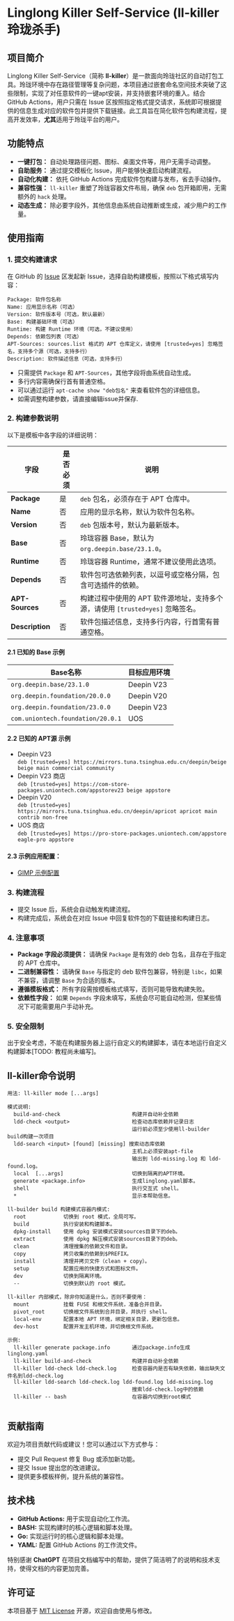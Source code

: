 # Linglong Killer Self-Service (ll-killer 玲珑杀手)

## 项目简介
Linglong Killer Self-Service（简称 **ll-killer**）是一款面向玲珑社区的自动打包工具。玲珑环境中存在路径管理等复杂问题，本项目通过嵌套命名空间技术突破了这些限制，实现了对任意软件的一键apt安装，并支持嵌套环境的重入。结合 GitHub Actions，用户只需在 Issue 区按照指定格式提交请求，系统即可根据提供的信息生成对应的软件包并提供下载链接。此工具旨在简化软件包构建流程，提高开发效率，**尤其**适用于玲珑平台的用户。

## 功能特点
- **一键打包：** 自动处理路径问题、图标、桌面文件等，用户无需手动调整。
- **自助服务：** 通过提交模板化 Issue，用户能够快速启动构建流程。
- **自动化构建：** 依托 GitHub Actions 完成软件包构建与发布，省去手动操作。
- **兼容性强：** `ll-killer` 重塑了玲珑容器文件布局，确保 `deb` 包开箱即用，无需额外的 `hack` 处理。
- **动态生成：** 除必要字段外，其他信息由系统自动推断或生成，减少用户的工作量。

## 使用指南
### 1. 提交构建请求
在 GitHub 的 [Issue](https://github.com/System233/linglong-killer-self-service/issues/new?template=%E8%87%AA%E5%8A%A9%E6%9E%84%E5%BB%BA.md) 区发起新 Issue，选择自助构建模板，按照以下格式填写内容：

```package
Package: 软件包名称
Name: 应用显示名称（可选）
Version: 软件版本号（可选，默认最新）
Base: 构建基础环境（可选）
Runtime: 构建 Runtime 环境（可选，不建议使用）
Depends: 依赖包列表（可选）
APT-Sources: sources.list 格式的 APT 仓库定义，请使用 [trusted=yes] 忽略签名，支持多个源（可选，支持多行）
Description: 软件描述信息（可选，支持多行）
```

* 只需提供 `Package` 和 `APT-Sources`，其他字段将由系统自动生成。
* 多行内容需确保行首有普通空格。
* 可以通过运行 `apt-cache show "deb包名"` 来查看软件包的详细信息。
* 如需调整构建参数，请直接编辑issue并保存.

### 2. 构建参数说明
以下是模板中各字段的详细说明：

| 字段            | 是否必须 | 说明                                                                           |
| --------------- | -------- | ------------------------------------------------------------------------------ |
| **Package**     | 是       | `deb` 包名，必须存在于 APT 仓库中。                                            |
| **Name**        | 否       | 应用的显示名称，默认为软件包名称。                                             |
| **Version**     | 否       | `deb` 包版本号，默认为最新版本。                                               |
| **Base**        | 否       | 玲珑容器 Base，默认为 `org.deepin.base/23.1.0`。                               |
| **Runtime**     | 否       | 玲珑容器 Runtime，通常不建议使用此选项。                                       |
| **Depends**     | 否       | 软件包可选依赖列表，以逗号或空格分隔，包含可选插件的依赖。                     |
| **APT-Sources** | 否       | 构建过程中使用的 APT 软件源地址，支持多个源，请使用 `[trusted=yes]` 忽略签名。 |
| **Description** | 否       | 软件包描述信息，支持多行内容，行首需有普通空格。                               |

#### 2.1 已知的 Base 示例

| Base名称                          | 目标应用环境 |
| --------------------------------- | ------------ |
| `org.deepin.base/23.1.0`          | Deepin V23   |
| `org.deepin.foundation/20.0.0`    | Deepin V20   |
| `org.deepin.foundation/23.0.0`    | Deepin V23   |
| `com.uniontech.foundation/20.0.1` | UOS          |

#### 2.2 已知的 APT源 示例

- Deepin V23  
 `deb [trusted=yes] https://mirrors.tuna.tsinghua.edu.cn/deepin/beige beige main commercial community`
- Deepin V23 商店  
 `deb [trusted=yes] https://com-store-packages.uniontech.com/appstorev23 beige appstore`
- Deepin V20  
 `deb [trusted=yes] https://mirrors.tuna.tsinghua.edu.cn/deepin/apricot apricot main contrib non-free`
- UOS 商店  
 `deb [trusted=yes] https://pro-store-packages.uniontech.com/appstore eagle-pro appstore`

#### 2.3 示例应用配置：
- [GIMP 示例配置](tests/gimp.md)

### 3. 构建流程
- 提交 Issue 后，系统会自动触发构建流程。
- 构建完成后，系统会在对应 Issue 中回复软件包的下载链接和构建日志。


### 4. 注意事项
- **Package 字段必须提供：** 请确保 `Package` 是有效的 deb 包名，且存在于指定的 APT 仓库中。
- **二进制兼容性：** 请确保 `Base` 与指定的 deb 软件包兼容，特别是 `libc`，如果不兼容，请调整 `Base` 为合适的版本。
- **遵循模板格式：** 所有字段需按模板格式填写，否则可能导致构建失败。
- **依赖性字段：** 如果 `Depends` 字段未填写，系统会尽可能自动检测，但某些情况下可能需要用户手动补充。

### 5. 安全限制

出于安全考虑，不能在构建服务器上运行自定义的构建脚本，请在本地运行自定义构建脚本[TODO: 教程尚未编写]。

## ll-killer命令说明

```
用法: ll-killer mode [...args]

模式说明:
  build-and-check                       构建并自动补全依赖
  ldd-check <output>                    检查动态库依赖并记录日志
                                        运行前必须至少使用ll-builder build构建一次项目
  ldd-search <input> [found] [missing] 搜索动态库依赖
                                        主机上必须安装apt-file
                                        输出到 ldd-missing.log 和 ldd-found.log。
  local  [...args]                      切换到隔离的APT环境。
  generate <package.info>               生成linglong.yaml脚本。
  shell                                 执行交互式 shell。
  *                                     显示本帮助信息。

ll-builder build 构建模式容器内模式:
  root            切换到 root 模式，全局可写。
  build           执行安装和构建脚本。
  dpkg-install    使用 dpkg 安装模式安装sources目录下的deb。
  extract         使用 dpkg 解压模式安装sources目录下的deb。
  clean           清理搜集的依赖文件和目录。
  copy            拷贝收集的依赖到$PREFIX。
  install         清理并拷贝文件（clean + copy）。
  setup           配置应用的快捷方式和图标文件。
  dev             切换到隔离环境。
  --              切换到默认的 root 模式。

ll-killer 内部模式，除非你知道是什么，否则不要使用：
  mount           挂载 FUSE 和根文件系统，准备合并目录。
  pivot_root      切换根文件系统到合并目录，并执行 shell。
  local-env       配置本地 APT 环境，绑定相关目录，更新包信息。
  dev-host        配置开发主机环境，并切换根文件系统。

示例:
  ll-killer generate package.info       通过package.info生成linglong.yaml
  ll-killer build-and-check             构建并自动补全依赖
  ll-killer ldd-check ldd-check.log     检查容器内是否有缺失依赖，输出缺失文件名到ldd-check.log
  ll-killer ldd-search ldd-check.log ldd-found.log ldd-missing.log 
                                        搜索ldd-check.log中的依赖
  ll-killer -- bash                     在容器内切换到root模式                
                       
```

## 贡献指南
欢迎为项目贡献代码或建议！您可以通过以下方式参与：
- 提交 Pull Request 修复 Bug 或添加新功能。
- 提交 Issue 提出您的改进建议。
- 提供更多模板样例，提升系统的兼容性。

## 技术栈
- **GitHub Actions:** 用于实现自动化工作流。
- **BASH:** 实现构建时的核心逻辑和脚本处理。
- **Go:** 实现运行时的核心逻辑和脚本处理。
- **YAML:** 配置 GitHub Actions 的工作流文件。

特别感谢 **ChatGPT** 在项目文档编写中的帮助，提供了简洁明了的说明和技术支持，使得文档的内容更加完善。

## 许可证
本项目基于 [MIT License](LICENSE) 开源，欢迎自由使用与修改。
